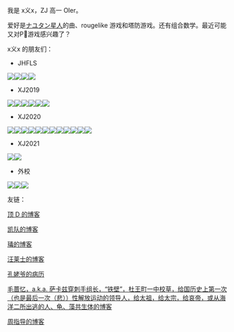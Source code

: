 我是 x义x，ZJ 高一 OIer。

爱好是[ナユタン星人](https://twitter.com/NayutalieN)的曲、rougelike 游戏和塔防游戏。还有组合数学。最近可能又对P🐍游戏感兴趣了？

x义x 的朋友们：

- JHFLS

[![](https://cdn.luogu.com.cn/upload/usericon/68085.png)](https://www.luogu.com.cn/user/68085)[![](https://cdn.luogu.com.cn/upload/usericon/60378.png)](https://www.luogu.com.cn/user/60378)[![](https://cdn.luogu.com.cn/upload/usericon/69519.png)](https://www.luogu.com.cn/user/69519)[![](https://cdn.luogu.com.cn/upload/usericon/68824.png)](https://www.luogu.com.cn/user/68824)

- XJ2019

[![](https://cdn.luogu.com.cn/upload/usericon/49725.png)](https://www.luogu.com.cn/user/49725)[![](https://cdn.luogu.com.cn/upload/usericon/28145.png)](https://www.luogu.com.cn/user/28145)[![](https://cdn.luogu.com.cn/upload/usericon/31381.png)](https://www.luogu.com.cn/user/31381)[![](https://cdn.luogu.com.cn/upload/usericon/49458.png)](https://www.luogu.com.cn/user/49458)[![](https://cdn.luogu.com.cn/upload/usericon/36770.png)](https://www.luogu.com.cn/user/36770)[![](https://cdn.luogu.com.cn/upload/usericon/25512.png)](https://www.luogu.com.cn/user/25512)

- XJ2020

[![](https://cdn.luogu.com.cn/upload/usericon/44805.png)](https://www.luogu.com.cn/user/44805)[![](https://cdn.luogu.com.cn/upload/usericon/68030.png)](https://www.luogu.com.cn/user/68030)[![](https://cdn.luogu.com.cn/upload/usericon/206488.png)](https://www.luogu.com.cn/user/206488)[![](https://cdn.luogu.com.cn/upload/usericon/52902.png)](https://www.luogu.com.cn/user/52902)[![](https://cdn.luogu.com.cn/upload/usericon/73142.png)](https://www.luogu.com.cn/user/73142)[![](https://cdn.luogu.com.cn/upload/usericon/67371.png)](https://www.luogu.com.cn/user/67371)[![](https://cdn.luogu.com.cn/upload/usericon/98618.png)](https://www.luogu.com.cn/user/98618)[![](https://cdn.luogu.com.cn/upload/usericon/61430.png)](https://www.luogu.com.cn/user/61430)[![](https://cdn.luogu.com.cn/upload/usericon/51692.png)](https://www.luogu.com.cn/user/51692)[![](https://cdn.luogu.com.cn/upload/usericon/150879.png)](https://www.luogu.com.cn/user/150879)[![](https://cdn.luogu.com.cn/upload/usericon/206998.png)](https://www.luogu.com.cn/user/206998)[![](https://cdn.luogu.com.cn/upload/usericon/101984.png)](https://www.luogu.com.cn/user/101984)

- XJ2021

[![](https://cdn.luogu.com.cn/upload/usericon/53807.png)](https://www.luogu.com.cn/user/53807)[![](https://cdn.luogu.com.cn/upload/usericon/111055.png)](https://www.luogu.com.cn/user/111055)

- 外校

[![](https://cdn.luogu.com.cn/upload/usericon/60990.png)](https://www.luogu.com.cn/user/60990)[![](https://cdn.luogu.com.cn/upload/usericon/96580.png)](https://www.luogu.com.cn/user/96580)[![](https://cdn.luogu.com.cn/upload/usericon/112381.png)](https://www.luogu.com.cn/user/112381)

友链：

[顶 D 的博客](https://blog.orzsiyuan.com/)

[凯队的博客](https://www.cnblogs.com/zkdxl/)

[瑇的博客](https://www.luogu.com.cn/blog/Coding-life/)

[汪莱士的博客](https://www.cnblogs.com/-Wallace-/)

[孔姥爷的病历](https://www.cnblogs.com/Flying2018/)

[毛蔷忆，a.k.a. 萨卡兹穿刺手组长，“铁壁”，杜王町一中校草，给国历史上第一次（也是最后一次（悲））性解放运动的领导人，给太祖，给太宗，给哀帝，或从海洋二所出逃的人、龟、藻共生体的博客](https://www.luogu.com.cn/blog/qwe2715772231/)

[周指导的博客](https://www.cnblogs.com/zhouzhendong/)

